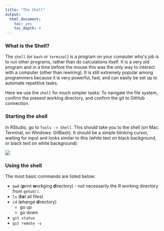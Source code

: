 ```yaml
---
title: "The Shell"
output:
  html_document:
    toc: yes
    toc_depth: 4
---
```



### What is the Shell?

The `shell` (or `bash` or `terminal`) is a program on your computer who's job is to run other programs, rather than do calculations itself. It is a very old program and in a time before the mouse this was the only way to interact with a computer (other than rewiring). It is still extremely popular among programmers because it is very powerful, fast, and can easily be set up to automate repetitive tasks.

Here we use the `shell` for much simpler tasks: To navigate the file system, confirm the present working directory, and confirm the git to GitHub connection.

### Starting the shell

In RStudio, go to `Tools -> Shell`. This should take you to the shell (on Mac: Terminal, on Windows: GitBash). It should be a simple blinking cursor, waiting for input and looks similar to this (white text on black background, or black text on white background):

![](http://upload.wikimedia.org/wikipedia/commons/thumb/e/e7/Bash_screenshot.png/440px-Bash_screenshot.png)


### Using the shell

The most basic commands are listed below:

* `pwd` (**p**rint **w**orkging **d**irectory) - not necessarily the R working directory from `getwd()`.
* `ls` (**l**i**s**t all files)
* `cd` (**c**hange **d**irectory)
    * go up
    * go down
* `git status`
* `git remote -v`